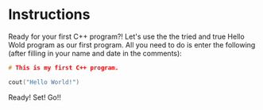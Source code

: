 # Instructions  

Ready for your first C++ program?! Let's use the the tried and true Hello Wold program as our first program. All you need to do is enter the following (after filling in your name and date in the comments):
```C
# This is my first C++ program.

cout("Hello World!")
```
Ready! Set! Go!!